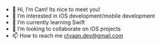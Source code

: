 - 👋 Hi, I’m Cam! Its nice to meet you!
- 👀 I’m interested in iOS development/mobile development
- 🌱 I’m currently learning Swift
- 💞️ I’m looking to collaborate on iOS projects
- 📫 How to reach me ctvaan.dev@gmail.com

<!---
Blue689/Blue689 is a ✨ special ✨ repository because its `README.md` (this file) appears on your GitHub profile.
You can click the Preview link to take a look at your changes.
--->
